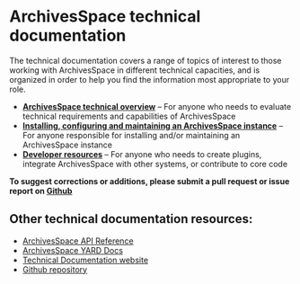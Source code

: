 # ArchivesSpace technical documentation

The technical documentation covers a range of topics of interest to those working with ArchivesSpace in different technical capacities, and is organized in order to help you find the information most appropriate to your role.
 
* **[ArchivesSpace technical overview](./readme_evaluate.md)** – For anyone who needs to evaluate technical requirements and capabilities of ArchivesSpace
* **[Installing, configuring and maintaining an ArchivesSpace instance](./readme_implement.md)** – For anyone responsible for installing and/or maintaining an ArchivesSpace instance
* **[Developer resources](./readme_develop.md)** – For anyone who needs to create plugins, integrate ArchivesSpace with other systems, or contribute to core code

**To suggest corrections or additions, please submit a pull request or issue report on [Github](https://github.com/archivesspace/tech-docs)**

## Other technical documentation resources:

* [ArchivesSpace API Reference](http://archivesspace.github.io/archivesspace/api/)
* [ArchivesSpace YARD Docs](http://archivesspace.github.io/archivesspace/doc/)
* [Technical Documentation website](https://archivesspace.github.io/tech-docs/)
* [Github repository](https://github.com/archivesspace/tech-docs)
